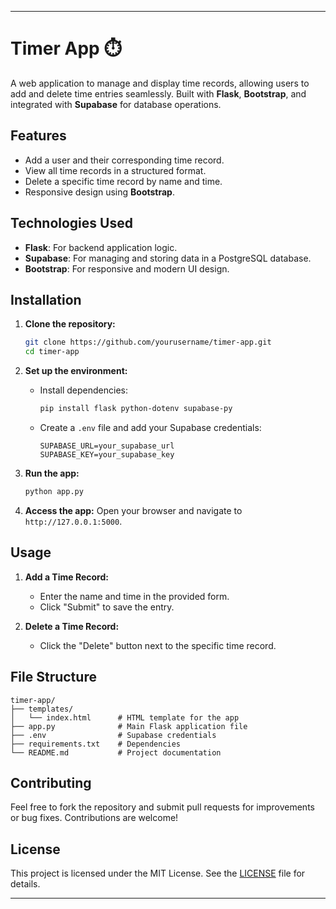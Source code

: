 

---

# Timer App ⏱️

A web application to manage and display time records, allowing users to add and delete time entries seamlessly. Built with **Flask**, **Bootstrap**, and integrated with **Supabase** for database operations.

## Features

- Add a user and their corresponding time record.
- View all time records in a structured format.
- Delete a specific time record by name and time.
- Responsive design using **Bootstrap**.

## Technologies Used

- **Flask**: For backend application logic.
- **Supabase**: For managing and storing data in a PostgreSQL database.
- **Bootstrap**: For responsive and modern UI design.

## Installation

1. **Clone the repository:**
   ```bash
   git clone https://github.com/yourusername/timer-app.git
   cd timer-app
   ```

2. **Set up the environment:**
   - Install dependencies:
     ```bash
     pip install flask python-dotenv supabase-py
     ```
   - Create a `.env` file and add your Supabase credentials:
     ```
     SUPABASE_URL=your_supabase_url
     SUPABASE_KEY=your_supabase_key
     ```

3. **Run the app:**
   ```bash
   python app.py
   ```

4. **Access the app:**
   Open your browser and navigate to `http://127.0.0.1:5000`.

## Usage

1. **Add a Time Record:**
   - Enter the name and time in the provided form.
   - Click "Submit" to save the entry.

2. **Delete a Time Record:**
   - Click the "Delete" button next to the specific time record.

## File Structure

```
timer-app/
├── templates/
│   └── index.html      # HTML template for the app
├── app.py              # Main Flask application file
├── .env                # Supabase credentials
├── requirements.txt    # Dependencies
└── README.md           # Project documentation
```

## Contributing

Feel free to fork the repository and submit pull requests for improvements or bug fixes. Contributions are welcome!

## License

This project is licensed under the MIT License. See the [LICENSE](LICENSE) file for details.

---

